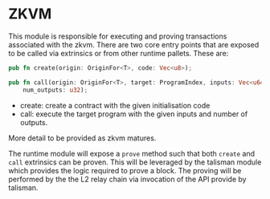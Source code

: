 # ZKVM

This module is responsible for executing and proving transactions associated
with the zkvm.  There are two core entry points that are exposed to be
called via extrinsics or from other runtime pallets.  These are:

```rust
pub fn create(origin: OriginFor<T>, code: Vec<u8>);

pub fn call(origin: OriginFor<T>, target: ProgramIndex, inputs: Vec<u64>, 
    num_outputs: u32);
```

- create: create a contract with the given initialisation code
- call: execute the target program with the given inputs and number of outputs.

More detail to be provided as zkvm matures.

The runtime module will expose a `prove` method such that both `create` and
`call` extrinsics can be proven.  This will be leveraged by the talisman module
which provides the logic required to prove a block.  The proving will be
performed by the the L2 relay chain via invocation of the API provide by
talisman.
